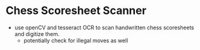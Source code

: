 # Chess Scoresheet Scanner
- use openCV and tesseract OCR to scan handwritten chess scoresheets and digitize them.
    - potentially check for illegal moves as well